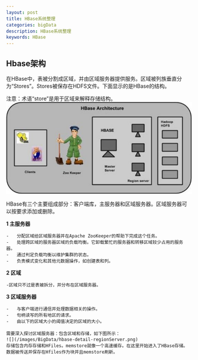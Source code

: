 ```yaml
---
layout: post
title: HBase系统整理
categories: bigData
description: HBase系统整理
keywords: HBase
---
```


## Hbase架构

在HBase中，表被分割成区域，并由区域服务器提供服务。区域被列族垂直分为“Stores”。Stores被保存在HDFS文件。下面显示的是HBase的结构。

注意：术语“store”是用于区域来解释存储结构。
![](/images/BigData/hbase-detail-architecture.png)

HBase有三个主要组成部分：客户端库，主服务器和区域服务器。区域服务器可以按要求添加或删除。

**1 主服务器**

	-	分配区域给区域服务器并在Apache ZooKeeper的帮助下完成这个任务。
	-	处理跨区域的服务器区域的负载均衡。它卸载繁忙的服务器和转移区域较少占用的服务器。
	-	通过判定负载均衡以维护集群的状态。
	-	负责模式变化和其他元数据操作，如创建表和列。

**2	区域**	

	-区域只不过是表被拆分，并分布在区域服务器。

**3	区域服务器**	
	
	-	与客户端进行通信并处理数据相关的操作。
	-	句柄读写的所有地区的请求。
	-	由以下的区域大小的阈值决定的区域的大小。
	
	需要深入探讨区域服务器：包含区域和存储，如下图所示：
	![](/images/BigData/hbase-detail-regionServer.png)
	存储包含内存存储和HFiles。memstore就像一个高速缓存。在这里开始进入了HBase存储。数据被传送并保存在Hfiles作为块并且memstore刷新。
	